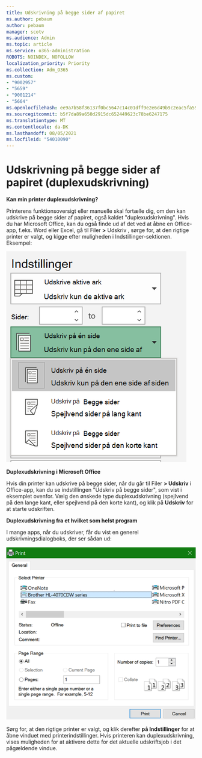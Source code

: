 ```yaml
---
title: Udskrivning på begge sider af papiret
ms.author: pebaum
author: pebaum
manager: scotv
ms.audience: Admin
ms.topic: article
ms.service: o365-administration
ROBOTS: NOINDEX, NOFOLLOW
localization_priority: Priority
ms.collection: Adm_O365
ms.custom:
- "9002957"
- "5659"
- "9001214"
- "5664"
ms.openlocfilehash: ee9a7b58f36137f0bc5647c14c01dff9e2e6d49b9c2eac5fa5996c258fbafbb7
ms.sourcegitcommit: b5f7da89a650d2915dc652449623c78be6247175
ms.translationtype: MT
ms.contentlocale: da-DK
ms.lasthandoff: 08/05/2021
ms.locfileid: "54010090"
---
```

# <a name="printing-on-both-sides-of-paper-duplex-printing"></a>Udskrivning på begge sider af papiret (duplexudskrivning)

**Kan min printer duplexudskrivning?**

Printerens funktionsoversigt eller manuelle skal fortælle dig, om den kan udskrive på begge sider af papiret, også kaldet "duplexudskrivning". Hvis du har Microsoft Office, kan du også finde ud af det ved at åbne en Office-app, f.eks. Word eller Excel, gå til Filer **>** Udskriv , sørge for, at den rigtige printer er valgt, og kigge efter muligheden i Indstillinger-sektionen. Eksempel: 

![Printerindstillinger](media/print-settings.png)

**Duplexudskrivning i Microsoft Office**

Hvis din printer kan udskrive på begge sider, når du går til Filer **> Udskriv** i Office-app, kan du se indstillingen "Udskriv på begge sider", som vist i eksemplet ovenfor.  Vælg den ønskede type duplexudskrivning (spejlvend på den lange kant, eller spejlvend på den korte kant), og klik på **Udskriv** for at starte udskriften.

**Duplexudskrivning fra et hvilket som helst program**

I mange apps, når du udskriver, får du vist en generel udskrivningsdialogboks, der ser sådan ud: 

![Dialogboksen Udskriv](media/print-dialog.png)

Sørg for, at den rigtige printer er valgt, og klik derefter **på Indstillinger** for at åbne vinduet med printerindstillinger. Hvis printeren kan duplexudskrivning, vises muligheden for at aktivere dette for det aktuelle udskriftsjob i det pågældende vindue.
